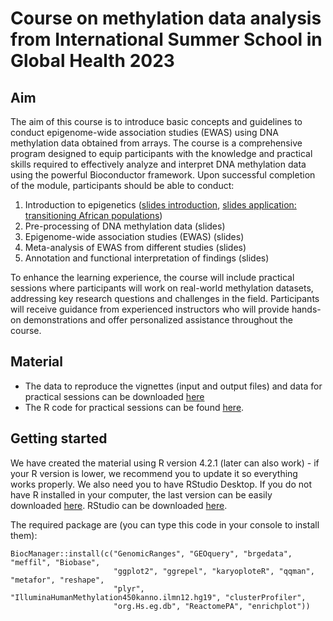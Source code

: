 # Course on methylation data analysis from International Summer School in Global Health 2023

## Aim
The aim of this course is to introduce basic concepts and guidelines to conduct epigenome-wide association studies (EWAS) using DNA
methylation data obtained from arrays. The course is a comprehensive program designed to equip participants with the knowledge and practical skills required to effectively analyze and interpret DNA methylation data using the powerful Bioconductor framework. Upon successful completion of the module, participants should be able to conduct:

1) Introduction to epigenetics ([slides introduction](), [slides application: transitioning African populations]())
2) Pre-processing of DNA methylation data (slides)
3) Epigenome-wide association studies (EWAS) (slides)
4) Meta-analysis of EWAS from different studies (slides)
5) Annotation and functional interpretation of findings (slides)

To enhance the learning experience, the course will include practical sessions where participants will work on real-world methylation datasets, addressing key research questions and challenges in the field. Participants will receive guidance from experienced instructors who will provide hands-on demonstrations and offer personalized assistance throughout the course.

## Material 
- The data to reproduce the vignettes (input and output files) and data for practical sessions can be downloaded [here](https://mega.nz/folder/Y3EDAD6Y#pQB_HeqEfAYTg6UixU-k5A)
- The R code for practical sessions can be found [here](https://isglobal-brge.github.io/course_methylation/).

## Getting started
We have created the material using R version 4.2.1 (later can also work) - if your R version is lower, we recommend you to update it so everything works properly. We also need you to have RStudio Desktop. If you do not have R installed in your computer, the last version can be easily downloaded [here](https://cran.r-project.org/). RStudio can be downloaded [here](https://posit.co/download/rstudio-desktop/). 

The required package are (you can type this code in your console to install them):

``` 
BiocManager::install(c("GenomicRanges", "GEOquery", "brgedata", "meffil", "Biobase",
                       "ggplot2", "ggrepel", "karyoploteR", "qqman", "metafor", "reshape",
                       "plyr", "IlluminaHumanMethylation450kanno.ilmn12.hg19", "clusterProfiler",
                       "org.Hs.eg.db", "ReactomePA", "enrichplot"))
```
  
